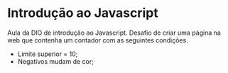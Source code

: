 # Introdução ao Javascript
Aula da DIO de introdução ao Javascript. Desafio de criar uma página na web que contenha um contador com as seguintes condições.

- Limite superior = 10;
- Negativos mudam de cor;
